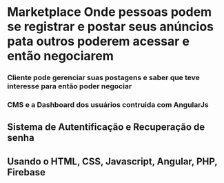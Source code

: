 # Marketplace Onde pessoas podem se registrar e postar seus anúncios pata outros poderem acessar e então negociarem
### Cliente pode gerenciar suas postagens e saber que teve interesse para então poder negociar
### CMS e a Dashboard dos usuários contruida com AngularJs

## Sistema de Autentificação e Recuperação de senha
## Usando o HTML, CSS, Javascript, Angular, PHP, Firebase
